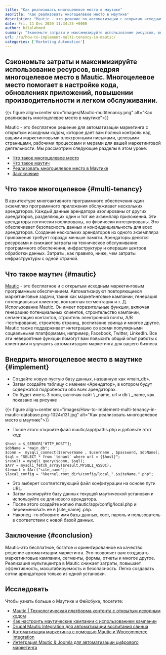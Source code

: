 ```yaml
---
title: "Как реализовать многоцелевое место в маутике" 
seoTitle: "Как реализовать многоцелевое место в маутике" 
description: "Mautic - это решение по автоматизации с открытым исходным кодом. Реализация мультицентра в Mautic снижает затраты, повышает эффективность и безопасность." 
date: Fri, 11 Dec 2020 11:34:25 +0000
author: bilalahmed
summary: "Экономьте затраты и максимизируйте использование ресурсов, внедряя многоцелевое место в Маутике. Многоцелевое место помогает в настройке кода, обновлениях приложений, повышении производительности и легком обслуживании." 
url: /ru/how-to-implement-multi-tenancy-in-mautic/
categories: ['Marketing Automation']
---
```


## Сэкономьте затраты и максимизируйте использование ресурсов, внедряя многоцелевое место в Mautic. Многоцелевое место помогает в настройке кода, обновлениях приложений, повышении производительности и легком обслуживании.

{{< figure align=center src="images/Mautic-multitenancy.png" alt="Как реализовать многоцелевое место в маутике">}}

Mautic - это бесплатное решение для автоматизации маркетинга с открытым исходным кодом, которое дает вам полный контроль над вашими маркетинговыми электронными письмами, целевыми страницами, рабочими процессами и мерами для вашей маркетинговой деятельности. Мы рассмотрим следующие разделы в этом уроке:
  * [Что такое многоцелевое место][1]
  * [Что такое маутич][2]
  * [Реализовать многоцелевое место в Маутике][3]
  * [Заключение][4]

## Что такое многоцелевое {#multi-tenancy}

В архитектуре многоактивного программного обеспечения один экземпляр программного приложения обслуживает нескольких арендаторов. Каждый данные арендатора изолированы от других арендаторов, разделяющих один и тот же экземпляр приложения. Эти арендаторы логически изолированы, но физически интегрированы. Это обеспечивает безопасность данных и конфиденциальность для всех арендаторов. Создание нескольких арендаторов из одного экземпляра приложения требует гораздо меньше памяти. Арендаторы делятся ресурсами и снижают затраты на техническое обслуживание программного обеспечения, инфраструктуру и операции центров обработки данных. Затраты, как правило, ниже, чем затраты инфраструктуры с одной страной.

## Что такое маутич {#mautic}

[Mautic][5] - это бесплатное и с открытым исходным маркетинговым программным обеспечением. Автоматизируют повторяющиеся маркетинговые задачи, такие как маркетинговые кампании, генерация потенциальных клиентов, контактная сегментация и т. Д. Использование Mautic. Он имеет поразительные функции, включая генерацию потенциальных клиентов, строительство кампании, сегментацию контактов, строитель электронной почты, A/B -тестирование, строитель страниц, воспитание свинца и многое другое. Mautic также поддерживает интеграцию со всеми популярными социальными платформами, например, Facebook, Twitter, LinkedIn. Все эти невероятные функции помогут вам повысить общий опыт работы с клиентами и улучшить автоматизацию маркетинга для вашего бизнеса.

## Внедрить многоцелевое место в маутике {#implement}

  * Создайте новую пустую базу данных, названную как «main_db».
  * Затем создайте таблицу с именем «Арендатор», в котором будут содержатся подробности обо всех арендаторах.
  * Он будет иметь 3 поля, включая сайт \ _name, url и db \ _name, как показано на рисунке

{{< figure align=center src="images/How-to-implement-multi-tenancy-in-mautic-database.png-1024x131.jpg" alt="Как реализовать многоцелевое место в маутике">}}

  * После этого откройте файл mautic/app/paths.php и добавьте этот код:
```
$host = $_SERVER["HTTP_HOST"];
$dbName = "main_db";
$conn =  mysqli_connect($servername , $username , $password, $dbName);
$sql = "SELECT * from `tenant` where url = {$host}";
$result = mysqli_query($conn, $sql);
$Arr = mysqli_fetch_array($result,MYSQLI_ASSOC);
$tenant = $Arr["site_name"];
$local_config = "%kernel.root_dir%/config/local_".$siteName.".php";
```
  * Это выберет соответствующий файл конфигурации на основе пути URL.
  * Затем скопируйте базу данных текущей маутической установки и используйте ее для нового арендатора.
  * После этого создайте копию mautic/app/config/local.php и переименовать ее в [site_name] .php.
  * Наконец -то обновите имя базы данных, хост, пароль и пользователь в соответствии с новой базой данных.

## Заключение {#conclusion}

Mautic-это бесплатное, богатое и ориентированное на качество решение автоматизации маркетинга. Это позволяет вам создавать маркетинговые кампании, сегменты, формы, отчеты и многое другое. Реализация мультицентра в Mautic снижает затраты, повышает эффективность, масштабируемость и безопасность. Легко создавать сотни арендаторов только из одной установки.

## Исследовать
Чтобы узнать больше о Маутике и Фейсбуке, посетите:
  * [Mautic | Технологическая платформа контента с открытым исходным кодом][5]
  * [Как настроить маутические кампании с использованием кампании][6]
  * [Drupal Mautic Integration для автоматизации воспитания свинца][7]
  * [Автоматизация маркетинга с помощью Mautic и Woocommerce Integration][8]
  * [Интеграция Mautic & Joomla для автоматизации цифрового маркетинга][9]



 [1]: #multi-tenancy
 [2]: #mautic
 [3]: #implement
 [4]: #conclusion
 [5]: https://products.containerize.com/marketing-automation/mautic
 [6]: https://blog.containerize.com/marketing-automation/how-to-setup-marketing-campaigns-using-mautic-campaign-builder/
 [7]: https://blog.containerize.com/content-management/drupal-tutorial-automate-lead-growth-with-drupal-mautic/
 [8]: https://blog.containerize.com/blogging/marketing-automation-using-mautic-and-wordpress-woocommerce/
 [9]: https://blog.containerize.com/content-management/integrate-mautic-with-joomla-for-marketing-automation/
